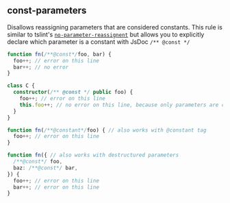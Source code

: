 ## const-parameters

Disallows reassigning parameters that are considered constants. This rule is similar to tslint's [`no-parameter-reassignent`](https://palantir.github.io/tslint/rules/no-parameter-reassignment/) but allows you to explicitly declare which parameter is a constant with JsDoc `/** @const */`

```ts
function fn(/**@const*/foo, bar) {
  foo++; // error on this line
  bar++; // no error
}

class C {
  constructor(/** @const */ public foo) {
    foo++; // error on this line
    this.foo++; // no error on this line, because only parameters are checked by this rule
  }
}

function fn(/**@constant*/foo) { // also works with @constant tag
  foo++; // error on this line
}

function fn({ // also works with destructured parameters
  /**@const*/ foo,
  baz: /**@const*/ bar,
}) {
  foo++; // error on this line
  bar++; // error on this line
}
```
